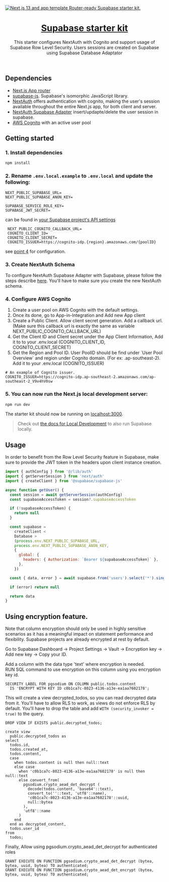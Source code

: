 <a href="https://demo-nextjs-with-supabase.vercel.app/">
  <img alt="Next.js 13 and app template Router-ready Supabase starter kit." src="https://demo-nextjs-with-supabase.vercel.app/opengraph-image.png">
  <h1 align="center">Supabase starter kit</h1>
</a>

<p align="center">
 This starter configures NextAuth with Cognito and support usage of Supabase Row Level Security. Users sessions are created on Supabase using Supabase Database Adaptator
</p>

<br/>

## Dependencies

- [Next.js App router](https://nextjs.org)
- [supabase-js](https://supabase.com/docs/reference/javascript). Supabase's
  isomorphic JavaScript library.
- [NextAuth](https://next-auth.js.org/) offers authentication with cognito, making the user's session available throughout the entire Next.js app, for both client and server.
- [NextAuth Supabase Adapter](https://authjs.dev/reference/adapter/supabase) insert/updapte/delete the user session in supabase.
- [AWS Cognito](https://ap-southeast-2.console.aws.amazon.com/console/home?region=ap-southeast-2#) with an active user pool

## Getting started

### 1. Install dependencies

```bash
npm install
```

### 2. Rename `.env.local.example` to `.env.local` and update the following:

```
NEXT_PUBLIC_SUPABASE_URL=
NEXT_PUBLIC_SUPABASE_ANON_KEY=

SUPABASE_SERVICE_ROLE_KEY=
SUPABASE_JWT_SECRET=
```

can be found in [your Supabase project's API settings](https://app.supabase.com/project/_/settings/api)

```
 NEXT_PUBLIC_COGNITO_CALLBACK_URL=
 COGNITO_CLIENT_ID=
 COGNITO_CLIENT_SECRET=
 COGNITO_ISSUER=https://cognito-idp.{region}.amazonaws.com/{poolID}
```

see [point 4](https://github.com/jeromevvb/supabase-cognito-starter#4-configure-aws-cognito) for configuration.

### 3. Create NextAuth Schema

To configure NextAuth Supabase Adapter with Supabase, please follow the steps describe [here](https://authjs.dev/reference/adapter/supabase). You'll have to make sure you create the new NextAuth schema.

### 4. Configure AWS Cognito

<ol>
  <li>Create a user pool on AWS Cognito with the default settings. </li>
  <li>Once its done, go to App-in-Integration and Add new App client</li>
  <li>Create a Public Client. Allow client secret generation. Add a callback url. (Make sure this callback url is exactly the same as variable NEXT_PUBLIC_COGNITO_CALLBACK_URL)</li> 
  <li>Get the Client ID and Client secret under the App Client Information, Add it to to your .env.local (COGNITO_CLIENT_ID, COGNITO_CLIENT_SECRET)</li>
  <li> Get the Region and Pool ID. User PoolID should be find under `User Pool Overview` and region under Cognito domain. (For ex: .ap-southeast-2). Add it to your .env.local (COGNITO_ISSUER) </li>
  </ol>

```
# An example of Cognito issuer.
COGNITO_ISSUER=https://cognito-idp.ap-southeast-2.amazonaws.com/ap-southeast-2_V9v4hV0sw
```

### 5. You can now run the Next.js local development server:

```bash
npm run dev
```

The starter kit should now be running on [localhost:3000](http://localhost:3000/).

> Check out [the docs for Local Development](https://supabase.com/docs/guides/getting-started/local-development) to also run Supabase locally.

## Usage

In order to benefit from the Row Level Security feature in Supabase, make sure to provide the JWT token in the headers upon client instance creation.

```javascript
import { authConfig } from '@/lib/auth'
import { getServerSession } from 'next/auth'
import { createClient } from '@supabase/supabase-js'

async function getUser() {
  const session = await getServerSession(authConfig)
  const supabaseAccessToken = session?.supabaseAccessToken

  if (!supabaseAccessToken) {
    return null
  }

  const supabase =
    createClient <
    Database >
    (process.env.NEXT_PUBLIC_SUPABASE_URL,
    process.env.NEXT_PUBLIC_SUPABASE_ANON_KEY,
    {
      global: {
        headers: { Authorization: `Bearer ${supabaseAccessToken}` },
      },
    })

  const { data, error } = await supabase.from('users').select('*').single()

  if (error) return null

  return data
}
```

## Using encryption feature.

Note that column encryption should only be used in highly sensitive scenarios as it has a meaningful impact on statement performance and flexibility. Supabase projects are already encrypted at rest by default.

Go to Supabase Dashboard -> Project Settings -> Vault -> Encryption key -> Add new key -> Copy your ID.

Add a column with the data type 'text' where encryption is needed.  
RUN SQL command to use encryption on this column using you encryption key id.

```
SECURITY LABEL FOR pgsodium	ON COLUMN public.todos.content
  IS 'ENCRYPT WITH KEY ID c0b1ca7c-8023-4136-a13e-ea1aa7602178';
```

This will create a view decrypted_todos, so you can read decrypted data from it. You'll have to allow RLS to work, as views do not enforce RLS by default.
You'll have to drop the table and add `WITH (security_invoker = true)` to the query.

```
DROP VIEW IF EXISTS public.decrypted_todos;

create view
  public.decrypted_todos as
select
  todos.id,
  todos.created_at,
  todos.content,
  case
    when todos.content is null then null::text
    else case
      when 'c0b1ca7c-8023-4136-a13e-ea1aa7602178' is null then null::text
      else convert_from(
        pgsodium.crypto_aead_det_decrypt (
          decode(todos.content, 'base64'::text),
          convert_to(''::text, 'utf8'::name),
          'c0b1ca7c-8023-4136-a13e-ea1aa7602178'::uuid,
          null::bytea
        ),
        'utf8'::name
      )
    end
  end as decrypted_content,
  todos.user_id
from
  todos;

```

Finally, Allow using pgsodium.crypto_aead_det_decrypt for authenticated roles

```
GRANT EXECUTE ON FUNCTION pgsodium.crypto_aead_det_decrypt (bytea, bytea, uuid, bytea) TO authenticated;
GRANT EXECUTE ON FUNCTION pgsodium.crypto_aead_det_encrypt (bytea, bytea, uuid, bytea) TO authenticated;
```
